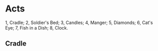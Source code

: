 # Acts

1, Cradle;
2, Soldier's Bed;
3, Candles;
4, Manger;
5, Diamonds;
6, Cat's Eye;
7, Fish in a Dish;
8, Clock.

## Cradle
